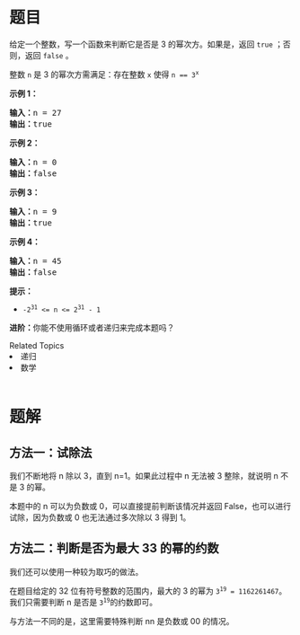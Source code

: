 # 题目

<p>给定一个整数，写一个函数来判断它是否是 3&nbsp;的幂次方。如果是，返回 <code>true</code> ；否则，返回 <code>false</code> 。</p>

<p>整数 <code>n</code> 是 3 的幂次方需满足：存在整数 <code>x</code> 使得 <code>n == 3<sup>x</sup></code></p>

<p><strong>示例 1：</strong></p>

<pre>
<strong>输入：</strong>n = 27
<strong>输出：</strong>true
</pre>

<p><strong>示例 2：</strong></p>

<pre>
<strong>输入：</strong>n = 0
<strong>输出：</strong>false
</pre>

<p><strong>示例 3：</strong></p>

<pre>
<strong>输入：</strong>n = 9
<strong>输出：</strong>true
</pre>

<p><strong>示例 4：</strong></p>

<pre>
<strong>输入：</strong>n = 45
<strong>输出：</strong>false
</pre>

<p><strong>提示：</strong></p>

<ul>
	<li><code>-2<sup>31</sup> &lt;= n &lt;= 2<sup>31</sup> - 1</code></li>
</ul>

<p><strong>进阶：</strong>你能不使用循环或者递归来完成本题吗？</p>
<div><div>Related Topics</div><div><li>递归</li><li>数学</li></div></div><br><div></div>

# 题解

## 方法一：试除法

我们不断地将 n 除以 3，直到 n=1。如果此过程中 n 无法被 3 整除，就说明 n 不是 3 的幂。

本题中的 n 可以为负数或 0，可以直接提前判断该情况并返回 False，也可以进行试除，因为负数或 0 也无法通过多次除以 3 得到 1。

## 方法二：判断是否为最大 33 的幂的约数

我们还可以使用一种较为取巧的做法。

在题目给定的 32 位有符号整数的范围内，最大的 3 的幂为 <code>3<sup>19</sup> = 1162261467</code>。我们只需要判断 n 是否是 <code>3<sup>19</sup></code>的约数即可。

与方法一不同的是，这里需要特殊判断 nn 是负数或 00 的情况。


